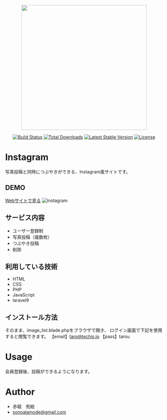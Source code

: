 <p align="center"><a href="https://laravel.com" target="_blank"><img src="https://raw.githubusercontent.com/laravel/art/master/logo-lockup/5%20SVG/2%20CMYK/1%20Full%20Color/laravel-logolockup-cmyk-red.svg" width="400"></a></p>

<p align="center">
<a href="https://travis-ci.org/laravel/framework"><img src="https://travis-ci.org/laravel/framework.svg" alt="Build Status"></a>
<a href="https://packagist.org/packages/laravel/framework"><img src="https://img.shields.io/packagist/dt/laravel/framework" alt="Total Downloads"></a>
<a href="https://packagist.org/packages/laravel/framework"><img src="https://img.shields.io/packagist/v/laravel/framework" alt="Latest Stable Version"></a>
<a href="https://packagist.org/packages/laravel/framework"><img src="https://img.shields.io/packagist/l/laravel/framework" alt="License"></a>
</p>

# Instagram

写真投稿と同時につぶやきができる、Instagram風サイトです。


## DEMO
 [Webサイトで見る](herokuのURLをそのままペースト)
![instagram](https://user-images.githubusercontent.com/95341532/175486060-c25c3db2-0d67-45d7-9592-82d92e5c0b0a.png)
 
## サービス内容
 
* ユーザー登録制
* 写真投稿（複数枚）
* つぶやき投稿
* 削除


## 利用している技術

* HTML
* CSS
* PHP
* JavaScript
* laravel9
 

## インストール方法
 
そのまま、image_list.blade.phpをブラウザで開き、
ログイン画面で下記を使用すると閲覧できます。
【email】taro@techis.jp
【pass】tarou
 
# Usage
 
会員登録後、投稿ができるようになります。

 
# Author
 
* 赤堀　苑絵
* sonoalamode@gmail.com
 
